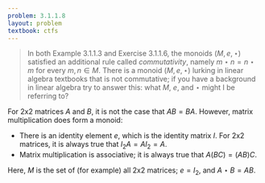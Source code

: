 ```yaml
---
problem: 3.1.1.8 
layout: problem
textbook: ctfs
---
```


> In both Example 3.1.1.3 and Exercise 3.1.1.6, the monoids $(M,e,\star)$
> satisfied an additional rule called _commutativity_, namely $m\star n =
> n\star m$ for every $m,n \in M$. There is a monoid $(M, e, \star)$ lurking in
> linear algebra textbooks that is not commutative; if you have a background in
> linear algebra try to answer this: what $M$, $e$, and $\star$ might I be
> referring to?

For 2x2 matrices $A$ and $B$, it is not the case that $AB=BA$.
However, matrix multiplication does form a monoid:

  - There is an identity element $e$, which is the identity matrix $I$. For 2x2
    matrices, it is always true that $I_2 A = A I_2 = A$.
  - Matrix multiplication is associative; it is always true that $A(BC) =
    (AB)C$.

Here, $M$ is the set of (for example) all 2x2 matrices; $e = I_2$, and $A \star
B = AB$.

